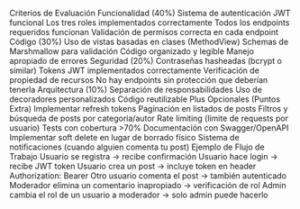 Criterios de Evaluación
Funcionalidad (40%)
 Sistema de autenticación JWT funcional
 Los tres roles implementados correctamente
 Todos los endpoints requeridos funcionan
 Validación de permisos correcta en cada endpoint
Código (30%)
 Uso de vistas basadas en clases (MethodView)
 Schemas de Marshmallow para validación
 Código organizado y legible
 Manejo apropiado de errores
Seguridad (20%)
 Contraseñas hasheadas (bcrypt o similar)
 Tokens JWT implementados correctamente
 Verificación de propiedad de recursos
 No hay endpoints sin protección que deberían tenerla
Arquitectura (10%)
 Separación de responsabilidades
 Uso de decoradores personalizados
 Código reutilizable
Plus Opcionales (Puntos Extra)
 Implementar refresh tokens
 Paginación en listados de posts
 Filtros y búsqueda de posts por categoría/autor
 Rate limiting (límite de requests por usuario)
 Tests con cobertura >70%
 Documentación con Swagger/OpenAPI
 Implementar soft delete en lugar de borrado físico
 Sistema de notificaciones (cuando alguien comenta tu post)
Ejemplo de Flujo de Trabajo
Usuario se registra → recibe confirmación
Usuario hace login → recibe JWT token
Usuario crea un post → incluye token en header Authorization: Bearer <token>
Otro usuario comenta el post → también autenticado
Moderador elimina un comentario inapropiado → verificación de rol
Admin cambia el rol de un usuario a moderador → solo admin puede hacerlo
